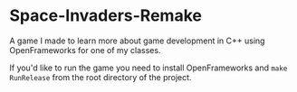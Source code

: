 # Space-Invaders-Remake
A game I made to learn more about game development in C++ using OpenFrameworks for one of my classes.

If you'd like to run the game you need to install OpenFrameworks and `make RunRelease` from the root directory of the project.
